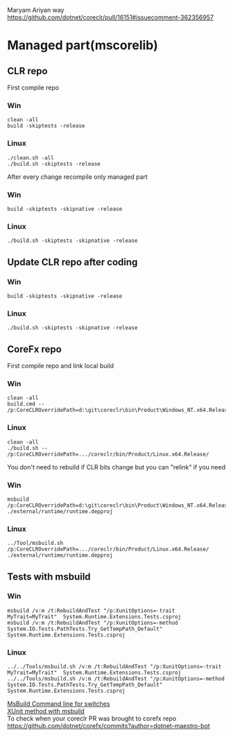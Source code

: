 
Maryam Ariyan way https://github.com/dotnet/coreclr/pull/16151#issuecomment-362356957

# Managed part(mscorelib)

## CLR repo

First compile repo

### Win
```
clean -all
build -skiptests -release
```
### Linux
```
./clean.sh -all
./build.sh -skiptests -release
```


After every change recompile only managed part
### Win
```
build -skiptests -skipnative -release
```
### Linux
```
./build.sh -skiptests -skipnative -release
```
## Update CLR repo after coding
### Win
```
build -skiptests -skipnative -release
```
### Linux
```
./build.sh -skiptests -skipnative -release
```


## CoreFx repo

First compile repo and link local build
### Win
```
clean -all
build.cmd -- /p:CoreCLROverridePath=d:\git\coreclr\bin\Product\Windows_NT.x64.Release\
```
### Linux
```
clean -all
./build.sh -- /p:CoreCLROverridePath=.../coreclr/bin/Product/Linux.x64.Release/
```
You don't need to rebuild if CLR bits change but you can "relink" if you need
### Win
```
msbuild /p:CoreCLROverridePath=d:\git\coreclr\bin\Product\Windows_NT.x64.Release\ ./external/runtime/runtime.depproj
```
### Linux
```
../Tool/msbuild.sh /p:CoreCLROverridePath=.../coreclr/bin/Product/Linux.x64.Release/ ./external/runtime/runtime.depproj
```

## Tests with msbuild
### Win
```
msbuild /v:m /t:RebuildAndTest "/p:XunitOptions=-trait MyTrait=MyTrait"  System.Runtime.Extensions.Tests.csproj
msbuild /v:m /t:RebuildAndTest "/p:XunitOptions=-method System.IO.Tests.PathTests.Try_GetTempPath_Default"  System.Runtime.Extensions.Tests.csproj
```
### Linux
```
../../Tools/msbuild.sh /v:m /t:RebuildAndTest "/p:XunitOptions=-trait MyTrait=MyTrait"  System.Runtime.Extensions.Tests.csproj
../../Tools/msbuild.sh /v:m /t:RebuildAndTest "/p:XunitOptions=-method System.IO.Tests.PathTests.Try_GetTempPath_Default"  System.Runtime.Extensions.Tests.csproj
```

[MsBuild Command line for switches](https://msdn.microsoft.com/en-us/library/ms164311.aspx)  
[XUnit method with msbuild](https://github.com/dotnet/buildtools/blob/master/Documentation/test-targets-usage.md#run-a-single-xunit-method)  
To check when your coreclr PR was brought to corefx repo https://github.com/dotnet/corefx/commits?author=dotnet-maestro-bot  
